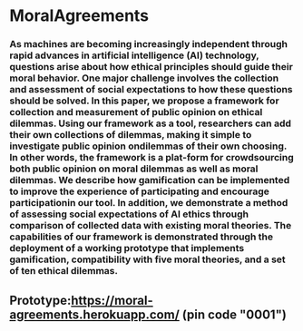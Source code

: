 # MoralAgreements
### As machines are becoming increasingly independent through rapid advances in artificial intelligence (AI) technology, questions arise about  how  ethical  principles  should  guide  their  moral  behavior.  One major challenge involves the collection and assessment of social expectations to how these questions should be solved. In this paper, we propose a framework for collection and measurement of public opinion on ethical dilemmas. Using our framework as a tool, researchers can add their own collections of dilemmas, making it simple to investigate public opinion ondilemmas of their own choosing. In other words, the framework is a plat-form for crowdsourcing both public opinion on moral dilemmas as well as moral dilemmas. We describe how gamification can be implemented to improve the experience of participating and encourage participationin  our  tool.  In  addition,  we  demonstrate  a  method  of  assessing  social expectations of AI ethics through comparison of collected data with existing moral theories. The capabilities of our framework is demonstrated through the deployment of a working prototype that implements gamification, compatibility with five moral theories, and a set of ten ethical dilemmas.
## Prototype:https://moral-agreements.herokuapp.com/ (pin code "0001")
